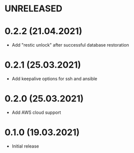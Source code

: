 # UNRELEASED

# 0.2.2 (21.04.2021)
- Add "restic unlock" after successful database restoration

# 0.2.1 (25.03.2021)
- Add keepalive options for ssh and ansible

# 0.2.0 (25.03.2021)
- Add AWS cloud support

# 0.1.0 (19.03.2021)
- Initial release
